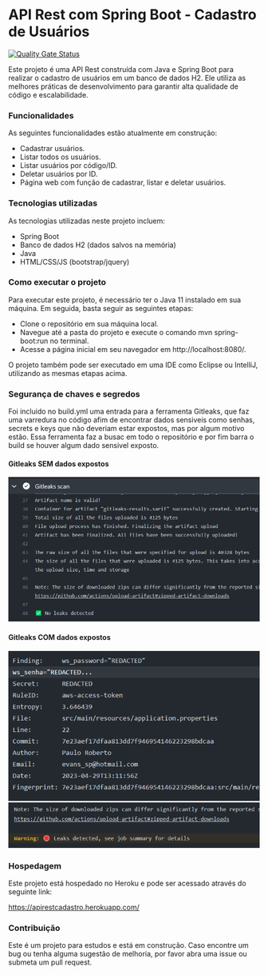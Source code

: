 # API Rest com Spring Boot - Cadastro de Usuários

[![Quality Gate Status](https://sonarcloud.io/api/project_badges/measure?project=PauloRobert_apirestspring&metric=alert_status)](https://sonarcloud.io/summary/new_code?id=PauloRobert_apirestspring)


Este projeto é uma API Rest construída com Java e Spring Boot para realizar o cadastro de usuários em um banco de dados H2. 
Ele utiliza as melhores práticas de desenvolvimento para garantir alta qualidade de código e escalabilidade.


### Funcionalidades

As seguintes funcionalidades estão atualmente em construção:

- Cadastrar usuários.
- Listar todos os usuários.
- Listar usuários por código/ID.
- Deletar usuários por ID.
- Página web com função de cadastrar, listar e deletar usuários.

### Tecnologias utilizadas

As tecnologias utilizadas neste projeto incluem:

- Spring Boot
- Banco de dados H2 (dados salvos na memória)
- Java 
- HTML/CSS/JS (bootstrap/jquery)

### Como executar o projeto

Para executar este projeto, é necessário ter o Java 11 instalado em sua máquina. 
Em seguida, basta seguir as seguintes etapas:

- Clone o repositório em sua máquina local.
- Navegue até a pasta do projeto e execute o comando mvn spring-boot:run no terminal.
- Acesse a página inicial em seu navegador em http://localhost:8080/.

O projeto também pode ser executado em uma IDE como Eclipse ou IntelliJ, utilizando as mesmas etapas acima.


### Segurança de chaves e segredos

Foi incluido no build.yml uma entrada para a ferramenta Gitleaks, que faz uma varredura no código afim de encontrar dados sensiveis como senhas, secrets e keys que não deveriam estar expostos, mas por algum motivo estão.
Essa ferramenta faz a busac em todo o repositório e por fim barra o build se houver algum dado sensivel exposto.

#### Gitleaks SEM dados expostos
![img.png](img/gitleaks/img.png)

#### Gitleaks COM dados expostos
![img_1.png](img/gitleaks/img_1.png) ![img_2.png](img/gitleaks/img_2.png)
### Hospedagem

Este projeto está hospedado no Heroku e pode ser acessado através do seguinte link:

 https://apirestcadastro.herokuapp.com/

### Contribuição

Este é um projeto para estudos e está em construção.
Caso encontre um bug ou tenha alguma sugestão de melhoria, por favor abra uma issue ou submeta um pull request.

